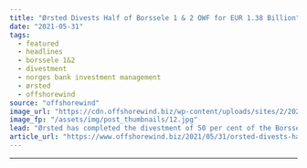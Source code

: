 ```yaml
---
title: "Ørsted Divests Half of Borssele 1 & 2 OWF for EUR 1.38 Billion"
date: "2021-05-31"
tags: 
  - featured
  - headlines
  - borssele 1&2
  - divestment
  - norges bank investment management
  - ørsted
  - offshorewind
source: "offshorewind"
image_url: "https://cdn.offshorewind.biz/wp-content/uploads/sites/2/2020/11/27085003/Borssele-1-and-2_Orsted.jpg"
image_fp: "/assets/img/post_thumbnails/12.jpg"
lead: "Ørsted has completed the divestment of 50 per cent of the Borssele 1 &#38; 2"
article_url: "https://www.offshorewind.biz/2021/05/31/orsted-divests-half-of-borssele-1-2-owf-for-eur-1-38-billion/"
---
```


---
